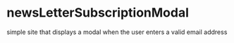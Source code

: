 # newsLetterSubscriptionModal
simple site that displays a modal when the user enters a valid email address
